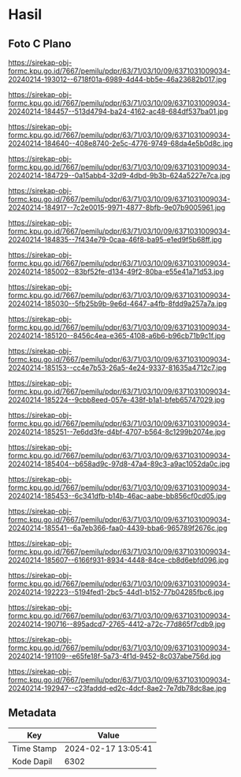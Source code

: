 # Hasil

## Foto C Plano

https://sirekap-obj-formc.kpu.go.id/7667/pemilu/pdpr/63/71/03/10/09/6371031009034-20240214-193012--6718f01a-6989-4d44-bb5e-46a23682b017.jpg

https://sirekap-obj-formc.kpu.go.id/7667/pemilu/pdpr/63/71/03/10/09/6371031009034-20240214-184457--513d4794-ba24-4162-ac48-684df537ba01.jpg

https://sirekap-obj-formc.kpu.go.id/7667/pemilu/pdpr/63/71/03/10/09/6371031009034-20240214-184640--408e8740-2e5c-4776-9749-68da4e5b0d8c.jpg

https://sirekap-obj-formc.kpu.go.id/7667/pemilu/pdpr/63/71/03/10/09/6371031009034-20240214-184729--0a15abb4-32d9-4dbd-9b3b-624a5227e7ca.jpg

https://sirekap-obj-formc.kpu.go.id/7667/pemilu/pdpr/63/71/03/10/09/6371031009034-20240214-184917--7c2e0015-9971-4877-8bfb-9e07b9005961.jpg

https://sirekap-obj-formc.kpu.go.id/7667/pemilu/pdpr/63/71/03/10/09/6371031009034-20240214-184835--7f434e79-0caa-46f8-ba95-e1ed9f5b68ff.jpg

https://sirekap-obj-formc.kpu.go.id/7667/pemilu/pdpr/63/71/03/10/09/6371031009034-20240214-185002--83bf52fe-d134-49f2-80ba-e55e41a71d53.jpg

https://sirekap-obj-formc.kpu.go.id/7667/pemilu/pdpr/63/71/03/10/09/6371031009034-20240214-185030--5fb25b9b-9e6d-4647-a4fb-8fdd9a257a7a.jpg

https://sirekap-obj-formc.kpu.go.id/7667/pemilu/pdpr/63/71/03/10/09/6371031009034-20240214-185120--8456c4ea-e365-4108-a6b6-b96cb71b9c1f.jpg

https://sirekap-obj-formc.kpu.go.id/7667/pemilu/pdpr/63/71/03/10/09/6371031009034-20240214-185153--cc4e7b53-26a5-4e24-9337-81635a4712c7.jpg

https://sirekap-obj-formc.kpu.go.id/7667/pemilu/pdpr/63/71/03/10/09/6371031009034-20240214-185224--9cbb8eed-057e-438f-b1a1-bfeb65747029.jpg

https://sirekap-obj-formc.kpu.go.id/7667/pemilu/pdpr/63/71/03/10/09/6371031009034-20240214-185251--7e6dd3fe-d4bf-4707-b564-8c1299b2074e.jpg

https://sirekap-obj-formc.kpu.go.id/7667/pemilu/pdpr/63/71/03/10/09/6371031009034-20240214-185404--b658ad9c-97d8-47a4-89c3-a9ac1052da0c.jpg

https://sirekap-obj-formc.kpu.go.id/7667/pemilu/pdpr/63/71/03/10/09/6371031009034-20240214-185453--6c341dfb-b14b-46ac-aabe-bb856cf0cd05.jpg

https://sirekap-obj-formc.kpu.go.id/7667/pemilu/pdpr/63/71/03/10/09/6371031009034-20240214-185541--6a7eb366-faa0-4439-bba6-965789f2676c.jpg

https://sirekap-obj-formc.kpu.go.id/7667/pemilu/pdpr/63/71/03/10/09/6371031009034-20240214-185607--6166f931-8934-4448-84ce-cb8d6ebfd096.jpg

https://sirekap-obj-formc.kpu.go.id/7667/pemilu/pdpr/63/71/03/10/09/6371031009034-20240214-192223--5194fed1-2bc5-44d1-b152-77b04285fbc6.jpg

https://sirekap-obj-formc.kpu.go.id/7667/pemilu/pdpr/63/71/03/10/09/6371031009034-20240214-190716--895adcd7-2765-4412-a72c-77d865f7cdb9.jpg

https://sirekap-obj-formc.kpu.go.id/7667/pemilu/pdpr/63/71/03/10/09/6371031009034-20240214-191109--e65fe18f-5a73-4f1d-9452-8c037abe756d.jpg

https://sirekap-obj-formc.kpu.go.id/7667/pemilu/pdpr/63/71/03/10/09/6371031009034-20240214-192947--c23faddd-ed2c-4dcf-8ae2-7e7db78dc8ae.jpg


## Metadata

| Key        | Value               |
| ---------- | ------------------- |
| Time Stamp | 2024-02-17 13:05:41 |
| Kode Dapil | 6302                |




